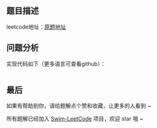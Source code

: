## 题目描述


leetcode地址：[原题地址]()

## 问题分析


实现代码如下（更多语言可查看github）：

``` golang

```

## 最后

如果有帮助到你，请给题解点个赞和收藏，让更多的人看到 ~

所有题解已经加入 [Swim-LeetCode](https://github.com/niuniumart/Swim-LeetCode) 项目，欢迎 star 哦 ~